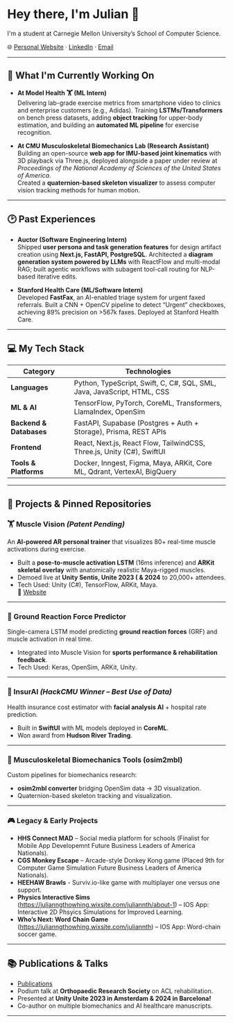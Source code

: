 # Hey there, I'm Julian 👋  

I'm a student at Carnegie Mellon University’s School of Computer Science. 

🌐 [Personal Website](https://www.juliannth.com) · [LinkedIn](https://www.linkedin.com/in/JulianNTH/) · [Email](mailto:jngthowh@andrew.cmu.edu)  

---

## 🚀 What I'm Currently Working On  

- **At Model Health 🏋️ (ML Intern)**  
  Delivering lab-grade exercise metrics from smartphone video to clinics and enterprise customers (e.g., Adidas). Training **LSTMs/Transformers** on bench press datasets, adding **object tracking** for upper-body estimation, and building an **automated ML pipeline** for exercise recognition.  

- **At CMU Musculoskeletal Biomechanics Lab (Research Assistant)**  
  Building an open-source **web app for IMU-based joint kinematics** with 3D playback via Three.js, deployed alongside a paper under review at *Proceedings of the National Academy of Sciences of the United States of America*.  
  Created a **quaternion-based skeleton visualizer** to assess computer vision tracking methods for human motion.  

---

## 🕑 Past Experiences

- **Auctor (Software Engineering Intern)**  
  Shipped **user persona and task generation features** for design artifact creation using **Next.js, FastAPI, PostgreSQL**. Architected a **diagram generation system powered by LLMs** with ReactFlow and multi-modal RAG; built agentic workflows with subagent tool-call routing for NLP-based iterative edits.  

- **Stanford Health Care (ML/Software Intern)**  
  Developed **FastFax**, an AI-enabled triage system for urgent faxed referrals.  Built a CNN + OpenCV pipeline to detect “Urgent” checkboxes, achieving 89% precision on >567k faxes. Deployed at Stanford Health Care.  

---

## 💻 My Tech Stack  

| Category              | Technologies                                                                 |
|-----------------------|-------------------------------------------------------------------------------|
| **Languages**         | Python, TypeScript, Swift, C, C#, SQL, SML, Java, JavaScript, HTML, CSS      |
| **ML & AI**           | TensorFlow, PyTorch, CoreML, Transformers, LlamaIndex, OpenSim               |
| **Backend & Databases** | FastAPI, Supabase (Postgres + Auth + Storage), Prisma, REST APIs            |
| **Frontend**          | React, Next.js, React Flow, TailwindCSS, Three.js, Unity (C#), SwiftUI       |
| **Tools & Platforms** | Docker, Inngest, Figma, Maya, ARKit, Core ML, Qdrant, VertexAI, BigQuery      |

---

## 🔧 Projects & Pinned Repositories  

### 🏋️ Muscle Vision *(Patent Pending)*  
An **AI-powered AR personal trainer** that visualizes 80+ real-time muscle activations during exercise.  
- Built a **pose-to-muscle activation LSTM** (16ms inference) and **ARKit skeletal overlay** with anatomically realistic Maya-rigged muscles.  
- Demoed live at **Unity Sentis, Unite 2023 ( & 2024** to 20,000+ attendees.  
- Tech Used: Unity (C#), TensorFlow, ARKit, Maya.  
🔗 [Website](https://www.juliannth.com/#projects)
---

### 🧠 Ground Reaction Force Predictor  
Single-camera LSTM model predicting **ground reaction forces** (GRF) and muscle activation in real time.  
- Integrated into Muscle Vision for **sports performance & rehabilitation feedback**.  
- Tech Used: Keras, OpenSim, ARKit, Unity.  

---

### 📱 InsurAI *(HackCMU Winner – Best Use of Data)*  
Health insurance cost estimator with **facial analysis AI** + hospital rate prediction.  
- Built in **SwiftUI** with ML models deployed in **CoreML**.  
- Won award from **Hudson River Trading**.  

---

### 🔬 Musculoskeletal Biomechanics Tools (osim2mbl)  
Custom pipelines for biomechanics research:  
- **osim2mbl converter** bridging OpenSim data → 3D visualization.  
- Quaternion-based skeleton tracking and visualization.  

---

### 🎮 Legacy & Early Projects  
- **HHS Connect MAD** – Social media platform for schools (Finalist for Mobile App Developemnt Future Business Leaders of America Nationals).  
- **CGS Monkey Escape** – Arcade-style Donkey Kong game (Placed 9th for Computer Game Simulation Future Business Leaders of America Nationals).
- **HEEHAW Brawls** - Surviv.io-like game with multiplayer one versus one support. 
- **Physics Interactive Sims** (https://julianngthowhing.wixsite.com/juliannth/about-1) – IOS App: Interactive 2D Phsyics Simulations for Improved Learning.  
- **Who’s Next: Word Chain Game** (https://julianngthowhing.wixsite.com/juliannth) – IOS App: Word-chain soccer game.  

---

## 📚 Publications & Talks  
- [Publications](https://www.juliannth.com/#publications)  
- Podium talk at **Orthopaedic Research Society** on ACL rehabilitation.  
- Presented at **Unity Unite 2023 in Amsterdam & 2024 in Barcelona!**  
- Co-author on multiple biomechanics and AI healthcare manuscripts.  

---
